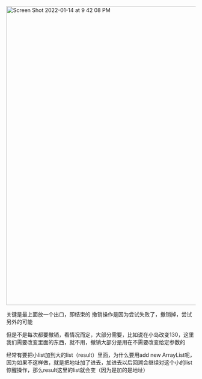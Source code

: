 <img width="795" alt="Screen Shot 2022-01-14 at 9 42 08 PM" src="https://user-images.githubusercontent.com/59748598/149610567-f5e4e2ee-edce-4299-8a82-1180a54cb929.png">

关键是最上面放一个出口，即结束的
撤销操作是因为尝试失败了，撤销掉，尝试另外的可能

但是不是每次都要撤销，看情况而定，大部分需要，比如说在小岛改变130，这里我们需要改变里面的东西，就不用，撤销大部分是用在不需要改变给定参数的

经常有要把小list加到大的list（result）里面，为什么要用add new ArrayList呢，因为如果不这样做，就是把地址加了进去，加进去以后回溯会继续对这个小的list惊醒操作，那么result这里的list就会变（因为是加的是地址）


